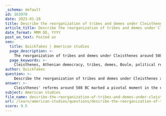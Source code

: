 ```yaml
---
_schema: default
id: 163970
date: 2025-01-28
title: Describe the reorganization of tribes and demes under Cleisthenes and its implications for Athenian society.
article_title: Describe the reorganization of tribes and demes under Cleisthenes and its implications for Athenian society.
date_format: MMM DD, YYYY
post_on_text: Posted on
seo:
  title: QuickTakes | American studies
  page_description: >-
    The reorganization of tribes and demes under Cleisthenes around 508 BC laid the foundation for Athenian democracy by diminishing aristocratic power, increasing citizen engagement, fostering social cohesion, and setting the stage for future democratic reforms.
  page_keywords: >-
    Cleisthenes, Athenian democracy, tribes, demes, Boule, political reform, aristocratic power, citizen participation, social cohesion, military organization, political structure
author: QuickTakes
question: >-
    Describe the reorganization of tribes and demes under Cleisthenes and its implications for Athenian society.
answer: >-
    Cleisthenes' reforms around 508 BC marked a pivotal moment in the evolution of Athenian democracy, fundamentally reorganizing the political landscape of Athens. His introduction of the concepts of demes and a new tribal system had profound implications for Athenian society.\n\n### Reorganization of Tribes and Demes\n\n1. **Creation of Demes**: Cleisthenes established approximately 140 demes, which were local districts or communities across Attica. This system allowed for a more localized form of governance and representation, as each deme functioned as a basic unit of political organization.\n\n2. **New Tribal Structure**: The traditional four Ionian tribes were reorganized into ten new tribes (phylai). Each tribe was composed of members from different regions of Attica—city, coast, and inland—ensuring a mix of populations and reducing the dominance of any single aristocratic family or faction.\n\n3. **Trittyes**: Each tribe was further divided into three trittyes, with one trittys from each of the three regions (city, coast, inland). This division aimed to balance representation and ensure that all areas of Attica had a voice in the political process.\n\n4. **Council of 500**: Cleisthenes also established the Boule, or Council of 500, which was composed of 50 representatives from each of the ten tribes. This council played a crucial role in the administration of the city and the preparation of matters to be discussed in the Assembly (ekklēsia).\n\n### Implications for Athenian Society\n\n1. **Reduction of Aristocratic Power**: By mixing citizens from various regions within the new tribes, Cleisthenes diminished the influence of powerful aristocratic families. This reorganization diluted their political clout and fostered a more egalitarian political environment.\n\n2. **Increased Citizen Participation**: The reforms encouraged broader participation in governance. All male citizens, regardless of their wealth or social standing, could engage in the political process through their demes and tribes. This inclusivity laid the groundwork for the direct democracy that Athens is known for.\n\n3. **Social Cohesion**: The new tribal system fostered a sense of unity among citizens from different backgrounds. By creating a political structure that required collaboration across regions, Cleisthenes promoted social cohesion and a collective identity among Athenians.\n\n4. **Military Organization**: The reorganization also had military implications, as each tribe was responsible for providing soldiers. This ensured that military service was distributed more evenly across the population, further integrating citizens into the civic life of Athens.\n\n5. **Foundation for Future Reforms**: Cleisthenes' reforms set the stage for subsequent democratic developments in Athens. They established a framework that later leaders, such as Pericles, would build upon to enhance democratic practices and institutions.\n\nIn summary, Cleisthenes' reorganization of tribes and demes was a transformative step in the establishment of Athenian democracy. It not only reshaped the political structure but also had lasting effects on social dynamics, citizen engagement, and the balance of power within Athenian society.
subject: American studies
file_name: describe-the-reorganization-of-tribes-and-demes-under-cleisthenes-and-its-implications-for-athenian-society.md
url: /learn/american-studies/questions/describe-the-reorganization-of-tribes-and-demes-under-cleisthenes-and-its-implications-for-athenian-society
score: 9.5
---
```


&nbsp;